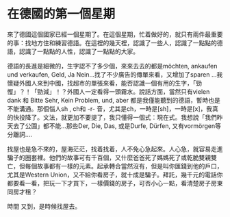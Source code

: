 # 在德國的第一個星期

來了德國這個國家已經一個星期了。在這個星期，忙着做好的，就只有兩件最重要的事：找地方住和練習德語。在這裡的幾天裡，認識了一些人，認識了一點點的德語，認識了一點點的人性，認識了一點點的大家。

德語的長進是細微的，生字認不了多少個，來來去去的都是möchten, ankaufen und verkaufen, Geld, Ja Nein...找了不少廣告的傳單來看，又增加了sparen ...我懷疑外國人來到中國，找超市的單張來看，能否認識一個有用的生字，「勁慳」？！「勁減」！？外國人一定看得一頭霧水。說話方面，當然只有vielen dank 和 Bitte Sehr, Kein Problem, und, aber 都是我僅能聽到的德語，暫時也是不能溝通。那個惱人sh , ch和 -r- 音，尤其是ch，一時是[sh]，一時是[x]，我真的快投降了。文法，就更加不要提了，我只懂得一個式︰現在式。我想說「我們昨天去了公園」都不能...那些Der, Die, Das, 或是Durfe, Dürfen, 又有vormörgen等分離詞....

找屋也是急不來的，屋海茫茫，找着找着，人不免心急起來。人心急，就容易走進騙子的圈套裡。他們的故事可有千百個，又什麼爸爸死了媽媽死了或乾脆雙親雙亡，但每個故事都有一樣的元素。起承轉合當然沒有，但是叫你匯錢到他的戶口，尤其是Western Union，又不給你看房子，就十成是騙子。拜託，幾千元的電話你都要看一看，把玩一下才買下，一樣價錢的房子，可否小心一點，看清楚房子房東同房才租？

時間 又到，是時候找屋去。